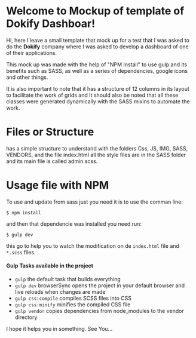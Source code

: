 # Welcome to Mockup of template of Dokify Dashboar!

Hi, here I leave a small template that mock up for a test that I was asked to do the **Dokify** company where I was asked to develop a dashboard of one of their applications.

This mock up was made with the help of "NPM Install" to use gulp and its benefits such as SASS, as well as a series of dependencies, google icons and other things.

It is also important to note that it has a structure of 12 columns in its layout to facilitate the work of grids and It should also be noted that all these classes were generated dynamically with the SASS mixins to automate the work.

# Files or Structure

has a simple structure to understand with the folders Css, JS, IMG, SASS, VENDORS, and the file index.html all the style files are in the SASS folder and its main file is called admin.scss.

# Usage file with NPM

To use and update from sass just you need it is to use the comman line:

    $ npm install
  
  and then that dependencie was installed you need run:
  
    $ gulp dev
   
   this go to help you to watch the modification on de `index.html` file and `*.scss` files.
 
  
#### Gulp Tasks available in the project

- `gulp` the default task that builds everything
- `gulp dev` browserSync opens the project in your default browser and live reloads when changes are made
- `gulp css:compile` compiles SCSS files into CSS
- `gulp css:minify` minifies the compiled CSS file
- `gulp vendor`  copies dependencies from node_modules to the vendor directory

I hope it helps you in something. 
See You...